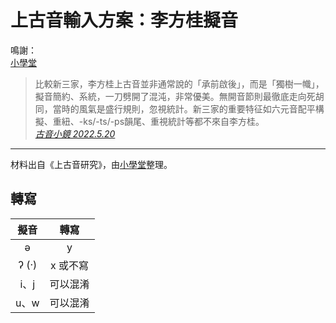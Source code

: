# 上古音輸入方案：李方桂擬音

鳴謝：<br>
[小學堂](https://xiaoxue.iis.sinica.edu.tw/)

> 比較新三家，李方桂上古音並非通常說的「承前啟後」，而是「獨樹一幟」，擬音簡約、系統，一刀劈開了混沌，非常優美。無開音節則最徹底走向死胡同，當時的風氣是盛行規則，忽視統計。新三家的重要特征如六元音配平構擬、重紐、-ks/-ts/-ps韻尾、重視統計等都不來自李方桂。<br>
> [*古音小鏡 2022.5.20*](http://www.kaom.net/ny_box.php?name=lifanggui)

---
材料出自《上古音研究》，由[小學堂](https://xiaoxue.iis.sinica.edu.tw/)整理。

## 轉寫

| 擬音 | 轉寫 |
| :---: | :---: |
| ə | y |
| ʔ (·) | x 或不寫 |
| i、j | 可以混淆 |
| u、w | 可以混淆 |